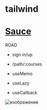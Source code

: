 # tailwind

# [ Sauce ](https://www.frontendmentor.io/)

 ROAD
 
   - sign in/up
 
   - /path/:courses
 
  - useMemo
  
  - useLazy
  
  - useCallback
  
 
 
![изображение](https://user-images.githubusercontent.com/31801595/162470330-d375d6b9-1b74-4069-96e1-b4734fcd68b8.png)
